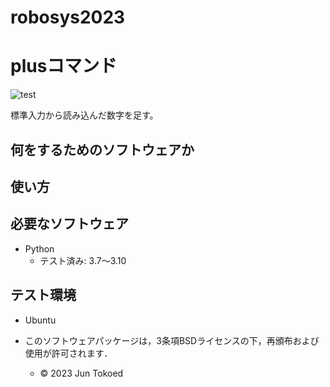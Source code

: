 # robosys2023
# plusコマンド
![test](https://github.com/juntokoeda/robosys2023/actions/workflows/test.yml/badge.svg)

標準入力から読み込んだ数字を足す。

## 何をするためのソフトウェアか

## 使い方

## 必要なソフトウェア
* Python
  * テスト済み: 3.7〜3.10

## テスト環境
* Ubuntu

* このソフトウェアパッケージは，3条項BSDライセンスの下，再頒布および使用が許可されます．
  * © 2023 Jun Tokoed
